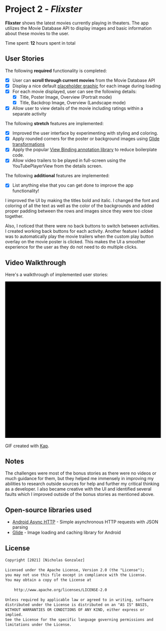 # Project 2 - *Flixster*

**Flixster** shows the latest movies currently playing in theaters. The app utilizes the Movie Database API to display images and basic information about these movies to the user.

Time spent: **12** hours spent in total

## User Stories

The following **required** functionality is completed:

* [X] User can **scroll through current movies** from the Movie Database API
* [X] Display a nice default [placeholder graphic](https://guides.codepath.org/android/Displaying-Images-with-the-Glide-Library#advanced-usage) for each image during loading
* [X] For each movie displayed, user can see the following details:
  * [X] Title, Poster Image, Overview (Portrait mode)
  * [X] Title, Backdrop Image, Overview (Landscape mode)
* [X] Allow user to view details of the movie including ratings within a separate activity

The following **stretch** features are implemented:

* [X] Improved the user interface by experimenting with styling and coloring.
* [X] Apply rounded corners for the poster or background images using [Glide transformations](https://guides.codepath.org/android/Displaying-Images-with-the-Glide-Library#transformations)
* [X] Apply the popular [View Binding annotation library](http://guides.codepath.org/android/Reducing-View-Boilerplate-with-ViewBinding) to reduce boilerplate code.
* [X] Allow video trailers to be played in full-screen using the YouTubePlayerView from the details screen.

The following **additional** features are implemented:

* [X] List anything else that you can get done to improve the app functionality!

I improved the UI by making the titles bold and italic. I changed the font and coloring of all the text as well as the color of the backgrounds and added proper padding between the rows and images since they were too close together. 

Also, I noticed that there were no back buttons to switch between activities. I created working back buttons for each activity. Another feature I added was to automatically play the movie trailers when the custom play button overlay on the movie poster is clicked. This makes the UI a smoother experience for the user as they do not need to do multiple clicks. 


## Video Walkthrough

Here's a walkthrough of implemented user stories:

<img src='/Flixster.gif' title='Video Walkthrough' width='' alt='Video Walkthrough' />

GIF created with [Kap](https://getkap.co/).

## Notes

The challenges were most of the bonus stories as there were no videos or much guidance for them, but they helped me immensely in improving my abilities to research
outside sources for help and further my critical thinking as a developer. I also became creative with the UI and identified several faults which I improved outside of the bonus stories as mentioned above.

## Open-source libraries used

- [Android Async HTTP](https://github.com/loopj/android-async-http) - Simple asynchronous HTTP requests with JSON parsing
- [Glide](https://github.com/bumptech/glide) - Image loading and caching library for Android

## License

    Copyright [2021] [Nicholas Gonzalez]

    Licensed under the Apache License, Version 2.0 (the "License");
    you may not use this file except in compliance with the License.
    You may obtain a copy of the License at

        http://www.apache.org/licenses/LICENSE-2.0

    Unless required by applicable law or agreed to in writing, software
    distributed under the License is distributed on an "AS IS" BASIS,
    WITHOUT WARRANTIES OR CONDITIONS OF ANY KIND, either express or implied.
    See the License for the specific language governing permissions and
    limitations under the License.
